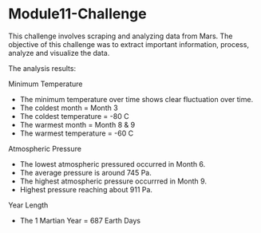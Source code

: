 # Module11-Challenge

This challenge involves scraping and analyzing data from Mars.
The objective of this challenge was to extract important information, process, analyze and visualize the data.

The analysis results:

Minimum Temperature
- The minimum temperature over time shows clear fluctuation over time.
- The coldest month = Month 3
- The coldest temperature = -80 C
- The warmest month = Month 8 & 9
- The warmest temperature = -60 C

Atmospheric Pressure
- The lowest atmospheric pressured occurred in Month 6.
- The average pressure is around 745 Pa.
- The highest atmospheric pressure occurrred in Month 9.
- Highest pressure reaching about 911 Pa.

Year Length
- The 1 Martian Year = 687 Earth Days
